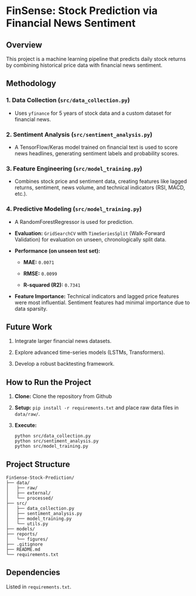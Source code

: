 # FinSense: Stock Prediction via Financial News Sentiment

## Overview

This project is a machine learning pipeline that predicts daily stock returns by combining historical price data with financial news sentiment.

## Methodology

### 1. Data Collection (`src/data_collection.py`)

* Uses `yfinance` for 5 years of stock data and a custom dataset for financial news.

### 2. Sentiment Analysis (`src/sentiment_analysis.py`)

* A TensorFlow/Keras model trained on financial text is used to score news headlines, generating sentiment labels and probability scores.

### 3. Feature Engineering (`src/model_training.py`)

* Combines stock price and sentiment data, creating features like lagged returns, sentiment, news volume, and technical indicators (RSI, MACD, etc.).

### 4. Predictive Modeling (`src/model_training.py`)

* A RandomForestRegressor is used for prediction.

* **Evaluation:** `GridSearchCV` with `TimeSeriesSplit` (Walk-Forward Validation) for evaluation on unseen, chronologically split data.

* **Performance (on unseen test set):**

  * **MAE:** `0.0071`

  * **RMSE:** `0.0099`

  * **R-squared (R2):** `0.7341`

* **Feature Importance:** Technical indicators and lagged price features were most influential. Sentiment features had minimal importance due to data sparsity.

## Future Work

1. Integrate larger financial news datasets.

2. Explore advanced time-series models (LSTMs, Transformers).

3. Develop a robust backtesting framework.

## How to Run the Project

1. **Clone:** Clone the repository from Github

2. **Setup:** `pip install -r requirements.txt` and place raw data files in `data/raw/`.

3. **Execute:**

   ```
   python src/data_collection.py
   python src/sentiment_analysis.py
   python src/model_training.py
   ```

## Project Structure

```
FinSense-Stock-Prediction/
├── data/
│   ├── raw/
│   ├── external/
│   └── processed/
├── src/
│   ├── data_collection.py
│   ├── sentiment_analysis.py
│   ├── model_training.py
│   └── utils.py
├── models/
├── reports/
│   └── figures/
├── .gitignore
├── README.md
└── requirements.txt
```

## Dependencies

Listed in `requirements.txt`.

